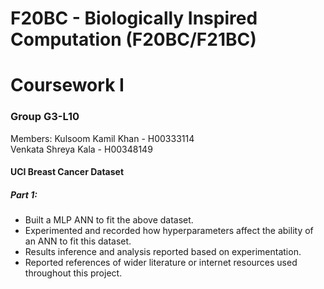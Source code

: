 # F20BC - Biologically Inspired Computation (F20BC/F21BC)
# Coursework I

### Group G3-L10
Members:
Kulsoom Kamil Khan - H00333114  
Venkata Shreya Kala - H00348149  

#### UCI Breast Cancer Dataset
##### Part 1:
* Built a MLP ANN to fit the above dataset.
* Experimented and recorded how hyperparameters affect the ability of an ANN to fit this dataset.
* Results inference and analysis reported based on experimentation.
* Reported references of wider literature or internet resources used throughout this project.
